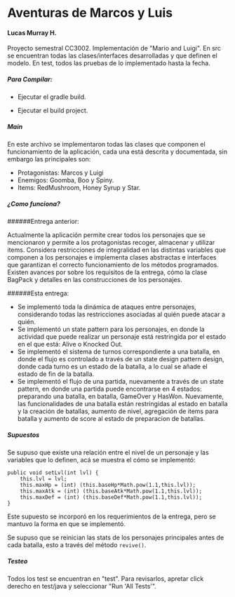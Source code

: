# Aventuras de Marcos y Luis

#### Lucas Murray H.

Proyecto semestral CC3002. Implementación de "Mario and Luigi". En src se encuentran
todas las clases/interfaces desarrolladas y que definen el modelo. En test, todos las
pruebas de lo implementado hasta la fecha.


##### Para Compilar:

- Ejecutar el gradle build. 

- Ejecutar el build project.

##### Main

En este archivo se implementaron todas las clases que componen el funcionamiento de la aplicación, cada
una está descrita y documentada, sin embargo las principales son:

- Protagonistas: Marcos y Luigi
- Enemigos: Goomba, Boo y Spiny.
- Items: RedMushroom, Honey Syrup y Star.

##### ¿Como funciona?

######Entrega anterior:

Actualmente la aplicación permite crear todos los personajes que se mencionaron y
permite a los protagonistas recoger, almacenar y utilizar items. Considera restricciones
de integralidad en las distintas variables que componen a los personajes
e implementa clases abstractas e interfaces que garantizan el correcto funcionamiento
de los métodos programados. Existen avances por sobre los requisitos de la entrega, cómo 
la clase BagPack y detalles en las construcciones de los personajes.

######Esta entrega:
- Se implementó toda la dinámica de ataques entre personajes, considerando todas las restricciones asociadas al 
quién puede atacar a quién.
- Se implementó un state pattern para los personajes, en donde la actividad que puede realizar un personaje está 
restringida por el estado en el que está: Alive o Knocked Out.
- Se implementó el sistema de turnos correspondiente a una batalla, en donde el flujo es controlado a través de un
state design pattern design, donde cada turno es un estado de la batalla, a lo cual se añade el estado de fin de la batalla.
- Se implementó el flujo de una partida, nuevamente a través de un state pattern, en donde una partida puede encontrarse en 4 estados:
preparando una batalla, en batalla, GameOver y HasWon. Nuevamente, las funcionalidades de una batalla están restringidas
al estado en batalla y la creación de batallas, aumento de nivel, agregación de items para batalla y aumento de score al estado de preparacion de 
batallas.

##### Supuestos
Se supuso que existe una relación entre el nivel de un personaje y las variables que lo definen, acá
se muestra el cómo se implementó:

```
public void setLvl(int lvl) {
    this.lvl = lvl;
    this.maxHp = (int) (this.baseHp*Math.pow(1.1,this.lvl));
    this.maxAtk = (int) (this.baseAtk*Math.pow(1.1,this.lvl));
    this.maxDef = (int) (this.baseDef*Math.pow(1.1,this.lvl));
}
```
Este supuesto se incorporó en los requerimientos de la entrega, pero se mantuvo la forma en que se implementó.

Se supuso que se reinician las stats de los personajes principales antes de cada batalla, esto a través del método
```revive()```.

##### Testeo

Todos los test se encuentran en "test". Para revisarlos, apretar click derecho en
test/java y seleccionar "Run 'All Tests'".
